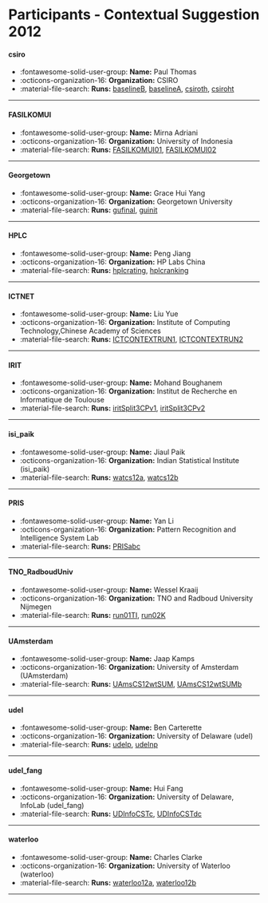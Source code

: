 # Participants - Contextual Suggestion 2012 

#### csiro
 - :fontawesome-solid-user-group: **Name:** Paul Thomas
 - :octicons-organization-16: **Organization:** CSIRO
 - :material-file-search: **Runs:** [baselineB](./runs.md#baselineb), [baselineA](./runs.md#baselinea), [csiroth](./runs.md#csiroth), [csiroht](./runs.md#csiroht) 

---
#### FASILKOMUI
 - :fontawesome-solid-user-group: **Name:** Mirna Adriani
 - :octicons-organization-16: **Organization:** University of Indonesia
 - :material-file-search: **Runs:** [FASILKOMUI01](./runs.md#fasilkomui01), [FASILKOMUI02](./runs.md#fasilkomui02) 

---
#### Georgetown
 - :fontawesome-solid-user-group: **Name:** Grace Hui Yang
 - :octicons-organization-16: **Organization:** Georgetown University
 - :material-file-search: **Runs:** [gufinal](./runs.md#gufinal), [guinit](./runs.md#guinit) 

---
#### HPLC
 - :fontawesome-solid-user-group: **Name:** Peng Jiang
 - :octicons-organization-16: **Organization:** HP Labs China
 - :material-file-search: **Runs:** [hplcrating](./runs.md#hplcrating), [hplcranking](./runs.md#hplcranking) 

---
#### ICTNET
 - :fontawesome-solid-user-group: **Name:** Liu Yue
 - :octicons-organization-16: **Organization:** Institute of Computing Technology,Chinese Academy of Sciences
 - :material-file-search: **Runs:** [ICTCONTEXTRUN1](./runs.md#ictcontextrun1), [ICTCONTEXTRUN2](./runs.md#ictcontextrun2) 

---
#### IRIT
 - :fontawesome-solid-user-group: **Name:** Mohand Boughanem
 - :octicons-organization-16: **Organization:** Institut de Recherche en Informatique de Toulouse
 - :material-file-search: **Runs:** [iritSplit3CPv1](./runs.md#iritsplit3cpv1), [iritSplit3CPv2](./runs.md#iritsplit3cpv2) 

---
#### isi_paik
 - :fontawesome-solid-user-group: **Name:** Jiaul Paik
 - :octicons-organization-16: **Organization:** Indian Statistical Institute (isi_paik)
 - :material-file-search: **Runs:** [watcs12a](./runs.md#watcs12a), [watcs12b](./runs.md#watcs12b) 

---
#### PRIS
 - :fontawesome-solid-user-group: **Name:** Yan Li
 - :octicons-organization-16: **Organization:** Pattern Recognition and Intelligence System Lab
 - :material-file-search: **Runs:** [PRISabc](./runs.md#prisabc) 

---
#### TNO_RadboudUniv
 - :fontawesome-solid-user-group: **Name:** Wessel Kraaij
 - :octicons-organization-16: **Organization:** TNO and Radboud University Nijmegen
 - :material-file-search: **Runs:** [run01TI](./runs.md#run01ti), [run02K](./runs.md#run02k) 

---
#### UAmsterdam
 - :fontawesome-solid-user-group: **Name:** Jaap Kamps
 - :octicons-organization-16: **Organization:** University of Amsterdam (UAmsterdam)
 - :material-file-search: **Runs:** [UAmsCS12wtSUM](./runs.md#uamscs12wtsum), [UAmsCS12wtSUMb](./runs.md#uamscs12wtsumb) 

---
#### udel
 - :fontawesome-solid-user-group: **Name:** Ben Carterette
 - :octicons-organization-16: **Organization:** University of Delaware (udel)
 - :material-file-search: **Runs:** [udelp](./runs.md#udelp), [udelnp](./runs.md#udelnp) 

---
#### udel_fang
 - :fontawesome-solid-user-group: **Name:** Hui Fang
 - :octicons-organization-16: **Organization:** University of Delaware, InfoLab (udel_fang)
 - :material-file-search: **Runs:** [UDInfoCSTc](./runs.md#udinfocstc), [UDInfoCSTdc](./runs.md#udinfocstdc) 

---
#### waterloo
 - :fontawesome-solid-user-group: **Name:** Charles Clarke
 - :octicons-organization-16: **Organization:** University of Waterloo (waterloo)
 - :material-file-search: **Runs:** [waterloo12a](./runs.md#waterloo12a), [waterloo12b](./runs.md#waterloo12b) 

---
